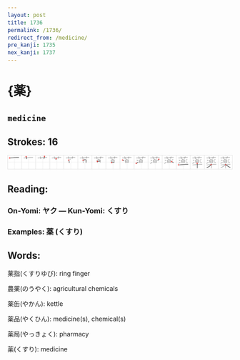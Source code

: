 ```yaml
---
layout: post
title: 1736
permalink: /1736/
redirect_from: /medicine/
pre_kanji: 1735
nex_kanji: 1737
---
```


# {薬}

## `medicine`

## Strokes: 16

<div class="stroke"><img src="../images/E896AC.png" /></div>

## Reading:

### On-Yomi: ヤク &mdash; Kun-Yomi: くすり

### Examples: 薬 (くすり)

## Words:

薬指(くすりゆび): ring finger

農薬(のうやく): agricultural chemicals

薬缶(やかん): kettle

薬品(やくひん): medicine(s), chemical(s)

薬局(やっきょく): pharmacy

薬(くすり): medicine
